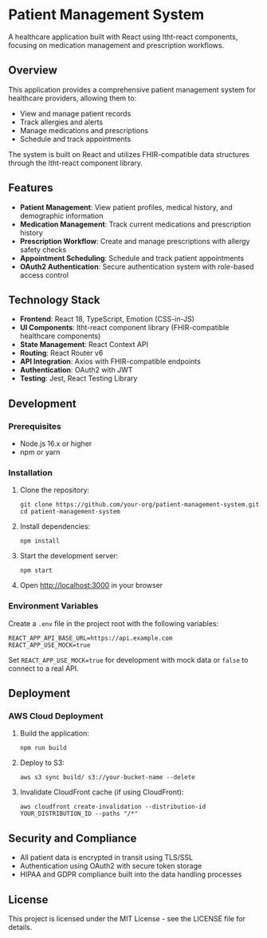 # Patient Management System

A healthcare application built with React using ltht-react components, focusing on medication management and prescription workflows.

## Overview

This application provides a comprehensive patient management system for healthcare providers, allowing them to:

- View and manage patient records
- Track allergies and alerts
- Manage medications and prescriptions
- Schedule and track appointments

The system is built on React and utilizes FHIR-compatible data structures through the ltht-react component library.

## Features

- **Patient Management**: View patient profiles, medical history, and demographic information
- **Medication Management**: Track current medications and prescription history
- **Prescription Workflow**: Create and manage prescriptions with allergy safety checks
- **Appointment Scheduling**: Schedule and track patient appointments
- **OAuth2 Authentication**: Secure authentication system with role-based access control

## Technology Stack

- **Frontend**: React 18, TypeScript, Emotion (CSS-in-JS)
- **UI Components**: ltht-react component library (FHIR-compatible healthcare components)
- **State Management**: React Context API
- **Routing**: React Router v6
- **API Integration**: Axios with FHIR-compatible endpoints
- **Authentication**: OAuth2 with JWT
- **Testing**: Jest, React Testing Library

## Development

### Prerequisites

- Node.js 16.x or higher
- npm or yarn

### Installation

1. Clone the repository:
   ```
   git clone https://github.com/your-org/patient-management-system.git
   cd patient-management-system
   ```

2. Install dependencies:
   ```
   npm install
   ```

3. Start the development server:
   ```
   npm start
   ```

4. Open [http://localhost:3000](http://localhost:3000) in your browser

### Environment Variables

Create a `.env` file in the project root with the following variables:

```
REACT_APP_API_BASE_URL=https://api.example.com
REACT_APP_USE_MOCK=true
```

Set `REACT_APP_USE_MOCK=true` for development with mock data or `false` to connect to a real API.

## Deployment

### AWS Cloud Deployment

1. Build the application:
   ```
   npm run build
   ```

2. Deploy to S3:
   ```
   aws s3 sync build/ s3://your-bucket-name --delete
   ```

3. Invalidate CloudFront cache (if using CloudFront):
   ```
   aws cloudfront create-invalidation --distribution-id YOUR_DISTRIBUTION_ID --paths "/*"
   ```

## Security and Compliance

- All patient data is encrypted in transit using TLS/SSL
- Authentication using OAuth2 with secure token storage
- HIPAA and GDPR compliance built into the data handling processes

## License

This project is licensed under the MIT License - see the LICENSE file for details.